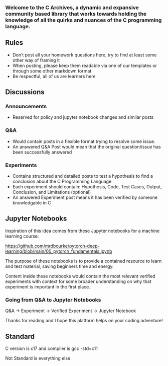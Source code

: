 ### Welcome to the C Archives, a dynamic and expansive community based library that works towards holding the knowledge of all the quirks and nuances of the C programming language.

## Rules

- Don’t post all your homework questions here, try to find at least some other way of framing it
- When posting, please keep them readable via one of our templates or through some other markdown format
- Be respectful, all of us are learners here

## Discussions

### Announcements

- Reserved for policy and jupyter notebook changes and similar posts

### Q&A

- Would contain posts in a flexible format trying to resolve some issue.
- An answered Q&A Post would mean that the original question/issue has been successfully answered

### Experiments

- Contains structured and detailed posts to test a hypothesis to find a conclusion about the C Programming Language
- Each experiment should contain: Hypothesis, Code, Test Cases, Output, Conclusion, and Limitations (optional)
- An answered Experiment post means it has been verified by someone knowledgable in C

## Jupyter Notebooks

Inspiration of this idea comes from these Jupyter notebooks for a machine learning course: 

https://github.com/mrdbourke/pytorch-deep-learning/blob/main/00_pytorch_fundamentals.ipynb

The purpose of these notebooks is to provide a contained resource to learn and test material, saving beginners time and energy.

Content inside these notebooks would contain the most relevant verified experiments with context for some broader understanding on why that experiment is important in the first place.

### Going from Q&A to Jupyter Notebooks

Q&A → Experiment → Verified Experiment → Jupyter Notebook

Thanks for reading and I hope this platform helps on your coding adventure!

## Standard
C version is c17 and compiler is gcc -std=c11

Not Standard is everything else
